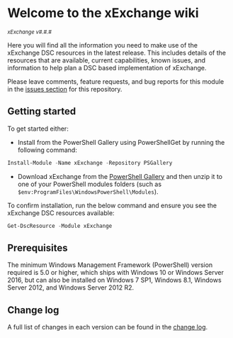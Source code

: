 # Welcome to the xExchange wiki

<sup>*xExchange v#.#.#*</sup>

Here you will find all the information you need to make use of the xExchange
DSC resources in the latest release. This includes details of the resources
that are available, current capabilities, known issues, and information to
help plan a DSC based implementation of xExchange.

Please leave comments, feature requests, and bug reports for this module in
the [issues section](https://github.com/dsccommunity/xExchange/issues)
for this repository.

## Getting started

To get started either:

- Install from the PowerShell Gallery using PowerShellGet by running the
  following command:

```powershell
Install-Module -Name xExchange -Repository PSGallery
```

- Download xExchange from the [PowerShell Gallery](https://www.powershellgallery.com/packages/xExchange)
  and then unzip it to one of your PowerShell modules folders (such as
  `$env:ProgramFiles\WindowsPowerShell\Modules`).

To confirm installation, run the below command and ensure you see the xExchange
DSC resources available:

```powershell
Get-DscResource -Module xExchange
```

## Prerequisites

The minimum Windows Management Framework (PowerShell) version required is 5.0
or higher, which ships with Windows 10 or Windows Server 2016,
but can also be installed on Windows 7 SP1, Windows 8.1, Windows Server 2012,
and Windows Server 2012 R2.

## Change log

A full list of changes in each version can be found in the [change log](https://github.com/dsccommunity/xExchange/blob/main/CHANGELOG.md).
